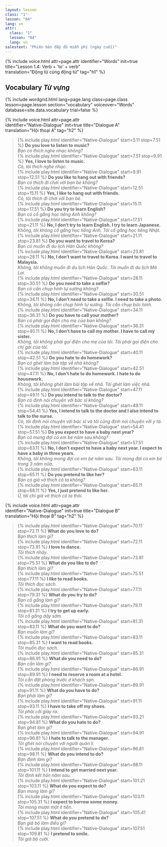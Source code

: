 ```yaml
---
layout: lesson
class: "1"
lesson: "04"
lang: vn
attr:
  class: "1"
  lesson: "04"
  lang: vn
salestext: "Phiên bản đầy đủ miễn phí (ngày cuối)"
---
```


{%  include voice.html attr=page.attr
	identifier="Words"  init=true
	title="Lesson 1.4: Verb + 'to' + verb"        
	translation="Động từ cùng động từ"
    tag="h1" %}

## Vocabulary   *Từ vựng*

{% include wordgrid.html lang=page.lang
		class=page.class 
		lesson=page.lesson 
		section="vocabulary"
		voiceover="Words"
		database=site.data.vocabulary 
		trial=false %}

{%  include voice.html attr=page.attr  
	identifier="Native-Dialogue"  init=true
	title="Dialogue A"        
	translation="Hội thoại A"
    tag="h2" %}

> {% include play.html identifier="Native-Dialogue" start=5.11 stop=7.51 %} **Do you love to listen to music?**   
> *Bạn có thích nghe nhạc không?*  
> {% include play.html identifier="Native-Dialogue" start=7.51 stop=9.91 %} **Yes, I love to listen to music.**    
> *Có, tôi thích nghe nhạc.*  
> {% include play.html identifier="Native-Dialogue" start=9.91 stop=12.51 %} **Do you like to hang out with friends?**    
> *Bạn có thích đi chơi với bạn bè không?*    
> {% include play.html identifier="Native-Dialogue" start=12.51 stop=15.11 %} **Yes, I like to hang out with friends.**    
> *Có, tôi thích đi chơi với bạn bè.*   
> {% include play.html identifier="Native-Dialogue" start=15.11 stop=17.51 %} **Do you try to learn English?**   
> *Bạn có cố gắng học tiếng Anh không?*  
> {% include play.html identifier="Native-Dialogue" start=17.51 stop=21.11 %} **No, I don’t try to learn English. I try to learn Japanese.**    
> *Không, tôi không cố gắng học tiếng Anh. Tôi cố gắng học tiếng Nhật.*   
> {% include play.html identifier="Native-Dialogue" start=21.11 stop=23.81 %} **Do you want to travel to Korea?**    
> *Bạn có muốn đi du lịch Hàn Quốc không?*  
> {% include play.html identifier="Native-Dialogue" start=23.81 stop=28.11 %} **No, I don’t want to travel to Korea. I want to travel to Malaysia.**    
> *Không, tôi không muốn đi du lịch Hàn Quốc. Tôi muốn đi du lịch Mã Lai.*    
> {% include play.html identifier="Native-Dialogue" start=28.11 stop=30.51 %} **Do you need to take a selfie?**     
> *Bạn có cần chụp hình tự sướng không?*  
> {% include play.html identifier="Native-Dialogue" start=30.51 stop=34.11 %} **No, I don’t need to take a selfie. I need to take a photo.**    
> *Không, tôi không cần chụp hình tự sướng. Tôi cần chụp bức hình.*    
> {% include play.html identifier="Native-Dialogue" start=34.11 stop=36.31 %} **Do you have to call your mother?**   
> *Bạn có phải gọi điện cho mẹ của bạn không?*  
> {% include play.html identifier="Native-Dialogue" start=36.31 stop=40.11 %} **No, I don’t have to call my mother. I have to call my sister.**    
> *Không, tôi không phải gọi điện cho mẹ của tôi. Tôi phải gọi điện cho chị gái của tôi.*    
> {% include play.html identifier="Native-Dialogue" start=40.11 stop=42.51 %} **Do you hate to do homework?**    
> *Bạn có ghét làm bài tập về nhà không?*  
> {% include play.html identifier="Native-Dialogue" start=42.51 stop=47.11 %} **No, I don’t hate to do homework. I hate to do housework.**    
> *Không, tôi không ghét làm bài tập về nhà. Tôi ghét làm việc nhà.*    
> {% include play.html identifier="Native-Dialogue" start=47.11 stop=49.11 %} **Do you intend to talk to the doctor?**     
> *Bạn có định nói chuyện với bác sĩ không?*  
> {% include play.html identifier="Native-Dialogue" start=49.11 stop=54.41 %} **Yes, I intend to talk to the doctor and I also intend to talk to the nurse.**    
> *Có, tôi định nói chuyện với bác sĩ và tôi cũng định nói chuyện với y tá.*     
> {% include play.html identifier="Native-Dialogue" start=54.41 stop=57.51 %} **Do you expect to have a baby next year?**    
> *Bạn có mong đợi có em bé năm sau không?*  
> {% include play.html identifier="Native-Dialogue" start=57.51 stop=63.11 %} **No, I don’t expect to have a baby next year. I expect to have a baby in three years.**   
> *Không, tôi không mong đợi có em bé năm sau. Tôi mong đợi có em bé trong 3 năm nữa.*     
> {% include play.html identifier="Native-Dialogue" start=63.11 stop=65.11 %} **Do you pretend to like her?**    
> *Bạn có giả vờ thích cô ta không?*  
> {% include play.html identifier="Native-Dialogue" start=65.11 stop=68.11 %} **Yes, I just pretend to like her.**    
> *Ừ, tôi chỉ giả vờ thích cô ta thôi.*  

{%  include voice.html attr=page.attr  
	identifier="Native-Dialogue"  init=true
	title="Dialogue B"        
	translation="Hội thoại B"
    tag="h2" %}

> {% include play.html identifier="Native-Dialogue" start=70.11 stop=72.11 %} **What do you love to do?**    
> *Bạn thích làm gì?*        
> {% include play.html identifier="Native-Dialogue" start=72.11 stop=73.91 %} **I love to dance.**    
> *Tôi thích nhảy.*        
> {% include play.html identifier="Native-Dialogue" start=73.81 stop=75.51 %} **What do you like to do?**   
> *Bạn thích làm gì?*     
> {% include play.html identifier="Native-Dialogue" start=75.51 stop=77.11 %} **I like to read books.**    
> *Tôi thích đọc sách.*    
> {% include play.html identifier="Native-Dialogue" start=77.11 stop=79.31 %} **What do you try to do?**     
> *Bạn cố gắng làm gì?*     
> {% include play.html identifier="Native-Dialogue" start=79.11 stop=81.31 %} **I try to get up early.**     
> *Tôi cố gắng dậy sớm.*     
> {% include play.html identifier="Native-Dialogue" start=81.31 stop=83.11 %} **What do you want to do?**     
> *Bạn muốn làm gì?*     
> {% include play.html identifier="Native-Dialogue" start=83.11 stop=85.31 %} **I want to read books.**     
> *Tôi muốn đọc sách.*     
> {% include play.html identifier="Native-Dialogue" start=85.31 stop=86.91 %} **What do you need to do?**     
> *Bạn cần làm gì?*     
> {% include play.html identifier="Native-Dialogue" start=86.91 stop=89.91 %} **I need to reserve a room at a hotel.**     
> *Tôi cần đặt phòng trước ở khách sạn.*   
> {% include play.html identifier="Native-Dialogue" start=89.91 stop=91.11 %} **What do you have to do?**     
> *Bạn phải làm gì?*     
> {% include play.html identifier="Native-Dialogue" start=91.11 stop=93.11 %} **I have to take off my shoes.**     
> *Tôi phải cởi giày ra.*     
> {% include play.html identifier="Native-Dialogue" start=93.21 stop=94.81 %} **What do you hate to do?**     
> *Bạn ghét làm gì?*     
> {% include play.html identifier="Native-Dialogue" start=94.91 stop=96.81 %} **I hate to talk to the manager.**     
> *Tôi ghét nói chuyện với người quản lí.*   
> {% include play.html identifier="Native-Dialogue" start=96.81 stop=98.11 %} **What do you intend to do?**     
> *Bạn định làm gì?*     
> {% include play.html identifier="Native-Dialogue" start=98.11 stop=101.11 %} **I intend to get married next year.**     
> *Tôi định kết hôn năm sau.*   
> {% include play.html identifier="Native-Dialogue" start=101.21 stop=103.11 %} **What do you expect to do?**     
> *Bạn mong làm gì?*     
> {% include play.html identifier="Native-Dialogue" start=103.11 stop=105.31 %} **I expect to borrow some money.**     
> *Tôi mong mượn một ít tiền.*  
> {% include play.html identifier="Native-Dialogue" start=105.41 stop=107.51 %} **What do you pretend to do?**     
> *Bạn giả bộ làm điều gì?*     
> {% include play.html identifier="Native-Dialogue" start=107.51 stop=109.81 %} **I pretend to smile.**     
> *Tôi giả bộ cười.*     

 
 